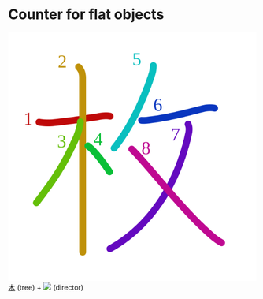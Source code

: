# Counter for flat objects
![679a](Kanji/kanji-colorize/679a.svg)
[木](Kanji/kanji-dict/木.md) (tree) + ![](http://www.kanjidamage.com/assets/radsmall/taskmaster-7c00534b32ba3f977d00ff130bc50ae558d237f761e149237bd40f2cf8d3f245.jpg) (director)